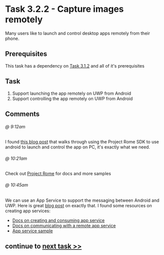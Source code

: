 # Task 3.2.2 - Capture images remotely

Many users like to launch and control desktop apps remotely from their phone. 

## Prerequisites 

This task has a dependency on [Task 3.1.2](312_Camera.md) and all of it's prerequisites

## Task

1. Support launching the app remotely on UWP from Android
2. Support controlling the app remotely on UWP from Android

## Comments

###### @ 9:12am
I found [this blog post](https://blog.xamarin.com/building-remote-control-companion-app-android-project-rome/) that walks through using the Project Rome SDK to use android to launch and control the app on PC, it's exactly what we need.

###### @ 10:21am
Check out [Project Rome](https://github.com/Microsoft/project-rome) for docs and more samples

###### @ 10:45am
We can use an App Service to support the messaging between Android and UWP. Here is great [blog post](https://blogs.windows.com/buildingapps/2017/03/23/project-rome-android-update-now-app-services-support) on exactly that. I found some resources on creating app services:
* [Docs on creating and consuming app service](https://docs.microsoft.com/en-us/windows/uwp/launch-resume/how-to-create-and-consume-an-app-service)
* [Docs on communicating with a remote app service](https://docs.microsoft.com/en-us/windows/uwp/launch-resume/communicate-with-a-remote-app-service)
* [App service sample](https://github.com/Microsoft/Windows-universal-samples/tree/master/Samples/AppServices)

## continue to [next task >> ](331_CognitiveServices.md)
